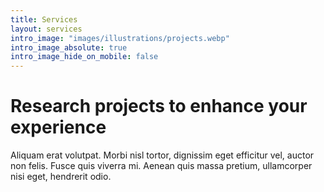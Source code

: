 ```yaml
---
title: Services
layout: services
intro_image: "images/illustrations/projects.webp"
intro_image_absolute: true
intro_image_hide_on_mobile: false
---
```


# Research projects to enhance your experience

Aliquam erat volutpat. Morbi nisl tortor, dignissim eget efficitur vel, auctor non felis. Fusce quis viverra mi. Aenean quis massa pretium, ullamcorper nisi eget, hendrerit odio.
